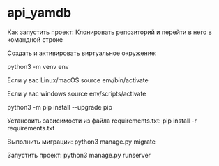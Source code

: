 # api_yamdb
Как запустить проект:
Клонировать репозиторий и перейти в него в командной строке

Cоздать и активировать виртуальное окружение:

python3 -m venv env

Если у вас Linux/macOS
source env/bin/activate

Если у вас windows
source env/scripts/activate

python3 -m pip install --upgrade pip

Установить зависимости из файла requirements.txt:
pip install -r requirements.txt

Выполнить миграции:
python3 manage.py migrate

Запустить проект:
python3 manage.py runserver